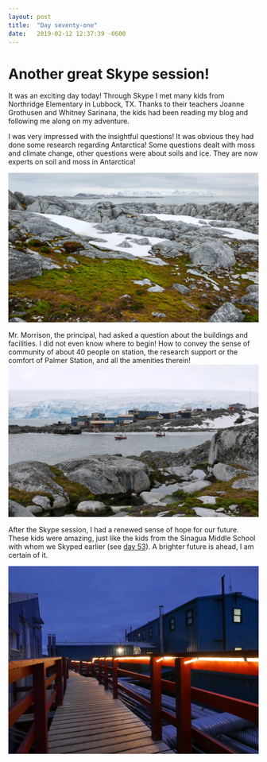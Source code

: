 ```yaml
---
layout: post
title:  "Day seventy-one"
date:   2019-02-12 12:37:39 -0600
---
```

# Another great Skype session!   
It was an exciting day today! Through Skype I met many kids from Northridge Elementary in Lubbock, TX. Thanks to their teachers Joanne Grothusen and Whitney Sarinana, the kids had been reading my blog and following me along on my adventure.

I was very impressed with the insightful questions! It was obvious they had done some research regarding Antarctica! Some questions dealt with moss and climate change, other questions were about soils and ice. They are now experts on soil and moss in Antarctica! 

![Moss and the Peninsula mountains](/assets/blog_photos/190212/moss_Peninsula.jpg)

Mr. Morrison, the principal, had asked a question about the buildings and facilities. I did not even know where to begin! How to convey the sense of community of about 40 people on station, the research support or the comfort of Palmer Station, and all the amenities therein!  
![Skua and Palmer Station](/assets/blog_photos/190212/skua_PalmerStation.jpg)

After the Skype session, I had a renewed sense of hope for our future. These kids were amazing, just like the kids from the Sinagua Middle School with whom we Skyped earlier (see [day 53](https://natasjavgestel.github.io/blog/2019/01/25/day-fiftythree)). A brighter future is ahead, I am certain of it.

![Palmer Station at night](/assets/blog_photos/190212/P1090453.jpg)
